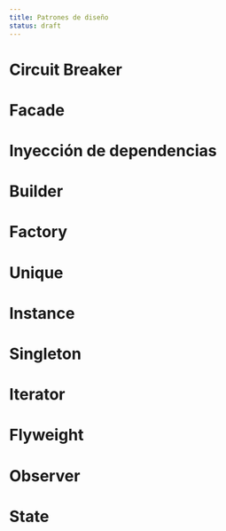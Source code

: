 ```yaml
---
title: Patrones de diseño
status: draft
---
```


# Circuit Breaker

# Facade

# Inyección de dependencias

# Builder

# Factory

# Unique

# Instance

# Singleton

# Iterator

# Flyweight

# Observer

# State
